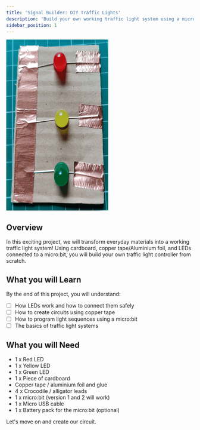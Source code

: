 ```yaml
---
title: 'Signal Builder: DIY Traffic Lights'
description: 'Build your own working traffic light system using a micro:bit, cardboard, sticky copper tape, and colored LEDs - then program it to change from red to amber to green just like real traffic lights on the street!'
sidebar_position: 1
---
```


![DIY Traffic Lights cover](./img/TLCircuit03.png)

## Overview

In this exciting project, we will transform everyday materials into a working traffic light system! Using cardboard, copper tape/Aluminium foil, and LEDs connected to a micro:bit, you will build your own traffic light controller from scratch.

## What you will Learn

By the end of this project, you will understand:

- [ ] How LEDs work and how to connect them safely
- [ ] How to create circuits using copper tape
- [ ] How to program light sequences using a micro:bit
- [ ] The basics of traffic light systems

## What you will Need

- 1 x Red LED
- 1 x Yellow LED
- 1 x Green LED
- 1 x Piece of cardboard
- Copper tape / aluminium foil and glue
- 4 x Crocodile / alligator leads
- 1 x micro:bit (version 1 and 2 will work)
- 1 x Micro USB cable
- 1 x Battery pack for the micro:bit (optional)

Let's move on and create our circuit.